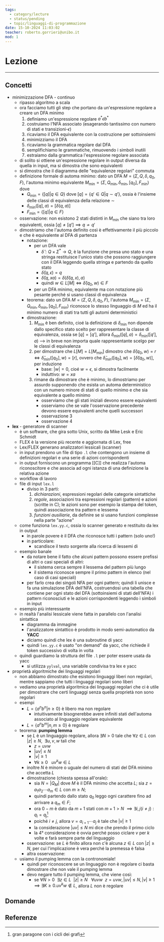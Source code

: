 ```yaml
---
tags:
  - category/lecture
  - status/pending
  - topic/linguaggi-di-programmazione
date: 15-10-2024 11:03:02
teacher: roberto.gorrieri@unibo.it
mod: 1
---
```

# Lezione
---
## Concetti
- minimizzazione DFA - continuo
	- ripasso algoritmo a scala
	- ora facciamo tutti gli step che portano da un'espressione regolare a creare un DFA minimo
		1. definiamo un'espressione regolare $a^{*} \epsilon b^{*}$
		2. costruiamo l'NFA associato (esagerando tantissimo con numero di stati e transizioni-$\epsilon$)
		3. ricaviamo il DFA equivalente con la costruzione per sottoinsiemi
		4. minimizziamo il DFA
		5. ricaviamo la grammatica regolare dal DFA
		6. semplifichiamo le grammatiche, rimuovendo i simboli inutili
		7. estraiamo dalla grammatica l'espressione regolare associata
	- di solito si ottiene un'espressione regolare in output diversa da quella in input, ma si dimostra che sono equivalenti
	- si dimostra che il diagramma delle "equivalenze regolari" commuta
	- definizione formale di automa minimo: dato un DFA $M = (\Sigma, Q, \delta, q_{0}, F)$, l'automa minimo equivalente $M_{\min} = (\Sigma, Q_{\min}, \delta_{\min}, [q_{0}], F_{\min})$ dove
		- $Q_{\min} = \{[q] | q \in Q\}$ dove $[q] = \{q' \in Q | q \sim q'\}$, ossia è l'insieme delle classi di equivalenza della relazione $\sim$
		- $\delta_{\min}([q], a) = [\delta(q, a)]$
		- $F_{\min} = \{[q] | q \in F\}$
	- osservazione: non esistono 2 stati distinti in $M_{\min}$ che siano tra loro equivalenti, ossia $[q] \neq [q'] \implies q \nsim q'$
	- dimostriamo che l'automa definito così è effettivamente il più piccolo e che è equivalente al DFA di partenza
		- notazione:
			- per un DFA vale
				- $\hat{\delta}: Q \times \Sigma^{*} \to Q$, è la funzione che presa uno stato e una stringa restituisce l'unico stato che possono raggiungere con il DFA leggendo quella stringa e partendo da quello stato
				- $\hat{\delta}(q, \epsilon) = q$
				- $\hat{\delta}(q, xa) = \delta(\hat{\delta}(q, x), a)$
				- quindi $w \in L[M] \iff \hat{\delta}(q_{0}, w) \in F$
			- per un DFA minimo, equivalente ma con notazione più pesante perché si usano classi di equivalenza
		- teorema: dato un DFA $M = (\Sigma, Q, \delta, q_{0}, F)$, l'automa $M_{\min} = (\Sigma, Q_{\min}, \delta_{\min}, [q_{0}], F_{\min})$ riconosce lo stesso linguaggio di $M$ ed ha il minimo numero di stati tra tutti gli automi deterministici
		- dimostrazione:
			1. $M_{\min}$ è ben definito, cioé la definizione di $\delta_{\min}$ non dipende dallo specifico stato scelto per rappresentare la classe di equivalenza, ossia se $[q] = [q']$, allora $\delta_{\min}([q], a) = \delta_{\min}([q'], a)$ --> in breve non importa quale rappresentante scelgo per le classi di equivalenza
			2. per dimostrare che $L[M] = L[M_{\min}]$ dimostro che $\hat{\delta}(q_{0}, w) = r \iff \hat{\delta}_{min}([q_{0}], w) = [r]$, ovvero che $\hat{\delta}_{min}([q_{0}], w) = [\hat{\delta}(q_{0}, w)]$, per induzione
				- base: $|w| = 0$, cioé $w = \epsilon$, si dimostra facilmente
				- induttivo: $w = xa$
			3. rimane da dimostrare che è minimo, lo dimostriamo per assurdo supponendo che esista un automa deterministico con un numero minore di stati di quello minimo e che sia equivalente a quello minimo
				- osserviamo che gli stati iniziali devono essere equivalenti
				- osserviamo che se vale l'osservazione precedente devono essere equivalenti anche quelli successori
				- osservazione 3
				- osservazione 4
- **lex** - generatore di scanner
	- è un software, che gira sotto Unix, scritto da Mike Lesk e Eric Schmidt
	- FLEX è la versione più recente e aggiornata di Lex, free
	- Lex/FLEX generano analizzatori lessicali (scanner)
	- in input prendono un file di tipo `.l`  che contengono un insieme di definizioni regolari e una serie di azioni corrispondenti
	- in output forniscono un programma [[C]] che realizza l'automa riconoscitore e che associa ad ogni istanza di una definizione la relativa azione
	- workflow di lavoro
	- file di input `lex.l`
		- diviso in 3 parti:
			1. _dichiarazioni_, espressioni regolari delle categorie sintattiche
			2. _regole_, associazioni tra espressioni regolari (pattern) e azioni (scritte in C); le azioni sono per esempio la stampa del token, quindi associazione tra pattern e lessema
			3. _funzioni ausiliarie_, da definire se si usano funzioni complesse nella parte "azione"
	- come funziona `lex.yy.c`, ossia lo scanner generato e restituito da lex in output
		- in parole povere è il DFA che riconosce tutti i pattern (solo uno!)
		- in particolare:
			- scandisce il testo sorgente alla ricerca di lessemi di 
	- esempio banale
		- da notare bene il fatto che alcuni pattern possono essere prefissi di altri o casi speciali di altri:
			- il sistema cerca sempre il lessema del pattern più lungo
			- il sistema riconosce sempre il primo pattern in elenco (nel caso di casi speciali)
		- per farlo crea dei singoli NFA per ogni pattern; quindi li unisce e fa una simulazione DFA dell'NFA, costruendosi una tabella che contiene per ogni stato del DFA (sottoinsiemi di stati dell'NFA) i pattern riconosciuti e le azioni corrispondenti leggendo i simboli in input
	- esempio più interessante
	- in realtà l'analisi lessicale viene fatta in parallelo con l'analisi sintattica
		- diagramma da immagine
		- l'analizzatore sintattico è prodotto in modo semi-automatico da **YACC**
		- diciamo quindi che lex è una subroutine di yacc
		- quindi `lex.yy.c` è usato "on demand" da yacc, che richiede il token successivo di volta in volta
	- quindi guardiamo la struttura del file `.l` per poter essere usata da yacc
		- si utilizza `yylval`, una variabile condivisa tra lex e yacc
- proprietà algoritmiche dei linguaggi regolari
	- non abbiamo dimostrato che esistono linguaggi liberi non regolari, mentre sappiamo che tutti i linguaggi regolari sono liberi
	- vediamo una proprietà algoritmica dei linguaggi regolari che ci è utile per dimostrare che certi linguaggi senza quella proprietà non sono regolari
	- esempi
		- $L = \{a^{n}b^{n} | n \geq 0\}$ è libero ma non regolare
			- intuitivamente bisognerebbe avere infiniti stati dell'automa associato al linguaggio regolare equivalente
		- $L = \{a^{n}b^{m} | n, m \geq 0\}$ è regolare
	- teorema: **pumping lemma**
		- se $L$ è un linguaggio regolare, allora $\exists N > 0$ tale che $\forall z \in L$ con $|z| \geq N, \ \ \exists u, v, w$ tali che
			- $z = uvw$
			- $|uv| \leq N$
			- $|v| \geq 1$
			- $\forall k \geq 0 \ \ \ uv^{k}w \in L$
		- inoltre $N$ è minore o uguale del numero di stati del DFA minimo che accetta $L$
		- dimostrazione (chiesta spessa all'orale):
			- sia $N = |Q_{M}|$ dove $M$ è il DFA minimo che accetta $L$; sia $z = a_{1}a_{2}\cdots a_{m}\in L$ con $m \geq N$;
			- quindi partendo dallo stato $q_{0}$ leggo ogni carattere fino ad arrivare a $q_{m} \in F$;
			- ora $0-m$ è dato da $m+1$ stati con $m+1 > N$ $\implies \exists i, j (i \neq j) : q_{i} = q_{j}$[^1]
			- poiché $i \neq j$, allora $v = a_{i+1} \cdots a_{j}$ è tale che $|v| \geq 1$
			- la considerazione $|uv| \leq N$ mi dice che prendo il primo ciclo
			- la 4° considerazione è ovvia perché posso ciclare $v$ per $k$ volte e farà sempre parte del linguaggio
		- osservazione: se $L$ è finito allora non c'è alcuna $z \in L$ con $|z| \geq N$, per cui l'implicazione è vera perché la premessa è falsa
		- altra osservazione:
	- usiamo il pumping lemma con la contronomiale!
		- quindi per riconoscere se un linguaggio non è regolare ci basta dimostrare che non vale il pumping lemma
		- devo negare tutto il pumping lemma, che viene così:
			- se $\forall N > 0 \ \ \exists z \in L \ \ |z| \geq N \ \ \ \forall uvw \ \ z = uvw, |uv| \leq N, |v| \geq 1 \implies \exists K \geq 0. uv^{k}w \notin L$, allora $L$ non è regolare

## Domande

## Referenze
[^1]: gran paragone con i cicli dei grafi